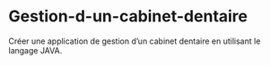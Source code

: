 # Gestion-d-un-cabinet-dentaire
Créer une application de gestion d’un cabinet dentaire en utilisant le langage JAVA.
